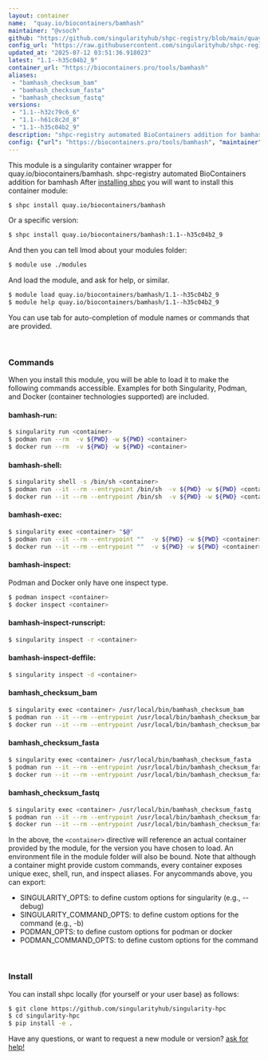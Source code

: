 ```yaml
---
layout: container
name:  "quay.io/biocontainers/bamhash"
maintainer: "@vsoch"
github: "https://github.com/singularityhub/shpc-registry/blob/main/quay.io/biocontainers/bamhash/container.yaml"
config_url: "https://raw.githubusercontent.com/singularityhub/shpc-registry/main/quay.io/biocontainers/bamhash/container.yaml"
updated_at: "2025-07-12 03:51:36.918023"
latest: "1.1--h35c04b2_9"
container_url: "https://biocontainers.pro/tools/bamhash"
aliases:
 - "bamhash_checksum_bam"
 - "bamhash_checksum_fasta"
 - "bamhash_checksum_fastq"
versions:
 - "1.1--h32c79c6_6"
 - "1.1--h61c8c2d_8"
 - "1.1--h35c04b2_9"
description: "shpc-registry automated BioContainers addition for bamhash"
config: {"url": "https://biocontainers.pro/tools/bamhash", "maintainer": "@vsoch", "description": "shpc-registry automated BioContainers addition for bamhash", "latest": {"1.1--h35c04b2_9": "sha256:91862de718c1a9f2df085cc67c28d35d3f4070c255c1ca78f977bc1160958e70"}, "tags": {"1.1--h32c79c6_6": "sha256:d0b26d96a0026731feaa4351ebd5e4791f0aebe5836141d8702307f895627ae9", "1.1--h61c8c2d_8": "sha256:e7345e46be2400fc59a2b61e22595d16545c17a77d12840ccdf18f738cce0c55", "1.1--h35c04b2_9": "sha256:91862de718c1a9f2df085cc67c28d35d3f4070c255c1ca78f977bc1160958e70"}, "docker": "quay.io/biocontainers/bamhash", "aliases": {"bamhash_checksum_bam": "/usr/local/bin/bamhash_checksum_bam", "bamhash_checksum_fasta": "/usr/local/bin/bamhash_checksum_fasta", "bamhash_checksum_fastq": "/usr/local/bin/bamhash_checksum_fastq"}}
---
```


This module is a singularity container wrapper for quay.io/biocontainers/bamhash.
shpc-registry automated BioContainers addition for bamhash
After [installing shpc](#install) you will want to install this container module:


```bash
$ shpc install quay.io/biocontainers/bamhash
```

Or a specific version:

```bash
$ shpc install quay.io/biocontainers/bamhash:1.1--h35c04b2_9
```

And then you can tell lmod about your modules folder:

```bash
$ module use ./modules
```

And load the module, and ask for help, or similar.

```bash
$ module load quay.io/biocontainers/bamhash/1.1--h35c04b2_9
$ module help quay.io/biocontainers/bamhash/1.1--h35c04b2_9
```

You can use tab for auto-completion of module names or commands that are provided.

<br>

### Commands

When you install this module, you will be able to load it to make the following commands accessible.
Examples for both Singularity, Podman, and Docker (container technologies supported) are included.

#### bamhash-run:

```bash
$ singularity run <container>
$ podman run --rm  -v ${PWD} -w ${PWD} <container>
$ docker run --rm  -v ${PWD} -w ${PWD} <container>
```

#### bamhash-shell:

```bash
$ singularity shell -s /bin/sh <container>
$ podman run --it --rm --entrypoint /bin/sh  -v ${PWD} -w ${PWD} <container>
$ docker run --it --rm --entrypoint /bin/sh  -v ${PWD} -w ${PWD} <container>
```

#### bamhash-exec:

```bash
$ singularity exec <container> "$@"
$ podman run --it --rm --entrypoint ""  -v ${PWD} -w ${PWD} <container> "$@"
$ docker run --it --rm --entrypoint ""  -v ${PWD} -w ${PWD} <container> "$@"
```

#### bamhash-inspect:

Podman and Docker only have one inspect type.

```bash
$ podman inspect <container>
$ docker inspect <container>
```

#### bamhash-inspect-runscript:

```bash
$ singularity inspect -r <container>
```

#### bamhash-inspect-deffile:

```bash
$ singularity inspect -d <container>
```


#### bamhash_checksum_bam

```bash
$ singularity exec <container> /usr/local/bin/bamhash_checksum_bam
$ podman run --it --rm --entrypoint /usr/local/bin/bamhash_checksum_bam   -v ${PWD} -w ${PWD} <container> -c " $@"
$ docker run --it --rm --entrypoint /usr/local/bin/bamhash_checksum_bam   -v ${PWD} -w ${PWD} <container> -c " $@"
```


#### bamhash_checksum_fasta

```bash
$ singularity exec <container> /usr/local/bin/bamhash_checksum_fasta
$ podman run --it --rm --entrypoint /usr/local/bin/bamhash_checksum_fasta   -v ${PWD} -w ${PWD} <container> -c " $@"
$ docker run --it --rm --entrypoint /usr/local/bin/bamhash_checksum_fasta   -v ${PWD} -w ${PWD} <container> -c " $@"
```


#### bamhash_checksum_fastq

```bash
$ singularity exec <container> /usr/local/bin/bamhash_checksum_fastq
$ podman run --it --rm --entrypoint /usr/local/bin/bamhash_checksum_fastq   -v ${PWD} -w ${PWD} <container> -c " $@"
$ docker run --it --rm --entrypoint /usr/local/bin/bamhash_checksum_fastq   -v ${PWD} -w ${PWD} <container> -c " $@"
```



In the above, the `<container>` directive will reference an actual container provided
by the module, for the version you have chosen to load. An environment file in the
module folder will also be bound. Note that although a container
might provide custom commands, every container exposes unique exec, shell, run, and
inspect aliases. For anycommands above, you can export:

 - SINGULARITY_OPTS: to define custom options for singularity (e.g., --debug)
 - SINGULARITY_COMMAND_OPTS: to define custom options for the command (e.g., -b)
 - PODMAN_OPTS: to define custom options for podman or docker
 - PODMAN_COMMAND_OPTS: to define custom options for the command

<br>

### Install

You can install shpc locally (for yourself or your user base) as follows:

```bash
$ git clone https://github.com/singularityhub/singularity-hpc
$ cd singularity-hpc
$ pip install -e .
```

Have any questions, or want to request a new module or version? [ask for help!](https://github.com/singularityhub/singularity-hpc/issues)